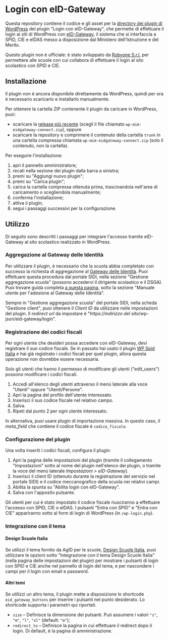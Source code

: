 # Login con eID-Gateway

Questa repository contiene il codice e gli asset per la [directory dei plugin di WordPress](https://it.wordpress.org/plugins/) del plugin "Login con eID-Gateway", che permette di effettuare il login ai siti di WordPress con [eID-Gateway](https://www.istruzione.it/spid-cie/), il sistema che si interfaccia a SPID, CIE e eIDAS messo a disposizione dal Ministero dell'Istruzione e del Merito.

Questo plugin non è ufficiale: è stato sviluppato da [Robyone S.r.l.](https://robyone.net/) per permettere alle scuole con cui collabora di effettuare il login al sito scolastico con SPID e CIE.

## Installazione

Il plugin non è ancora disponibile direttamente da WordPress, quindi per ora è necessario scaricarlo e installarlo manualmente.

Per ottenere la cartella ZIP contenente il plugin da caricare in WordPress, puoi:
- scaricare la [release più recente](https://github.com/robyone-srl/wp-mim-eidgateway-connect/releases/latest) (scegli il file chiamato `wp-mim-eidgateway-connect.zip`), oppure
- scaricare la repository e comprimere il contenuto della cartella `trunk` in una cartella compressa chiamata `wp-mim-eidgateway-connect.zip` (solo il contenuto, non la cartella).

Per eseguire l'installazione:
1. apri il pannello amministratore;
2. recati nella sezione dei plugin dalla barra a sinistra;
3. premi su "Aggiungi nuovo plugin";
4. premi su "Carica plugin";
5. carica la cartella compressa ottenuta prima, trascinandola nell'area di caricamento o scegliendola manualmente;
6. conferma l'installazione;
7. attiva il plugin;
8. segui i passaggi successivi per la configurazione.

## Utilizzo

Di seguito sono descritti i passaggi per integrare l'accesso tramite eID-Gateway al sito scolastico realizzato in WordPress.

### Aggregazione al Gateway delle Identità

Per utilizzare il plugin, è necessario che la scuola abbia completato con successo la richiesta di aggregazione al [Gateway delle Identità](https://www.istruzione.it/spid-cie/scuole.html). Puoi effettuare questa procedura dal portale SIDI, nella sezione "Gestione aggregazione scuola" (possono accedervi il dirigente scolastico e il DSGA). Puoi trovare guida completa [a questa pagina](https://www.istruzione.it/responsabile-transizione-digitale/scuole.html), sotto la sezione "Manuale utente per l'adesione al Gateway delle Identità".

Sempre in "Gestione aggregazione scuola" del portale SIDI, nella scheda "Gestione client", puoi ottenere il _Client ID_ da utilizzare nelle impostazioni del plugin. Il _redirect url_ da impostare è "https://_indirizzo del sito_/wp-json/eid-gateway/login".

### Registrazione dei codici fiscali

Per ogni utente che desideri possa accedere con eID-Gateway, devi registrare il suo codice fiscale. Se in passato hai usato il plugin [WP Spid Italia](https://it.wordpress.org/plugins/wp-spid-italia/) e hai già registrato i codici fiscali per quel plugin, allora questa operazione non dovrebbe essere necessaria.

Solo gli utenti che hanno il permesso di modificare gli utenti ("edit_users") possono modificare i codici fiscali.

1. Accedi all'elenco degli utenti attraverso il menù laterale alla voce "Utenti" oppure "Utenti/Persone".
2. Apri la pagina del profilo dell'utente interessato.
3. Inserisci il suo codice fiscale nel relativo campo.
4. Salva.
5. Ripeti dal punto 2 per ogni utente interessato.

In alternativa, puoi usare plugin di importazione massiva. In questo caso, il _meta_field_ che contiene il codice fiscale è `codice_fiscale`.

### Configurazione del plugin

Una volta inseriti i codici fiscali, configura il plugin:

1. Apri la pagina delle impostazioni del plugin (tramite il collegamento "Impostazioni" sotto al nome del plugin nell'elenco dei plugin, o tramite la voce del menù laterale _Impostazioni > eID-Gateway_).
2. Inserisci il client ID (ottenuto durante la registrazione del servizio nel portale SIDI) e il codice meccanografico della scuola nei relativi campi.
3. Abilita la spunta su "Abilita login con eID-Gateway".
4. Salva con l'apposito pulsante.

Gli utenti per cui è stato impostato il codice fiscale riusciranno a effettuare l'accesso con SPID, CIE o eIDAS. I pulsanti "Entra con SPID" e "Entra con CIE" appariranno sotto al form di login di WordPress (in `/wp-login.php`).

### Integrazione con il tema

#### Design Scuole Italia

Se utilizzi il tema fornito da AgID per le scuole, [Design Scuole Italia](https://github.com/italia/design-scuole-wordpress-theme), puoi utilizzare le opzioni sotto "Integrazione con il tema Design Scuole Italia" (nella pagina delle impostazioni del plugin) per mostrare i pulsanti di login con SPID e CIE anche nel pannello di login del tema, e per nascondere i campi per il login con email e password.

#### Altri temi

Se utilizzi un altro tema, il plugin mette a disposizione lo shortcode `eid_gateway_buttons` per inserire i pulsanti nel punto desiderato. Lo shortcode supporta i parametri qui riportati.

- `size` – Definisce la dimensione dei pulsanti. Può assumere i valori `"s"`, `"m"`, `"l"`, `"xl"` (default: `"m"`);
- `redirect_to` – Definisce la pagina in cui effettuare il redirect dopo il login. Di default, è la pagina di amministrazione.
